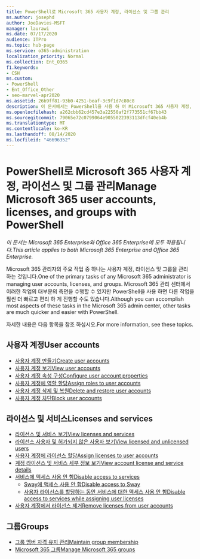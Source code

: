 ```yaml
---
title: PowerShell로 Microsoft 365 사용자 계정, 라이선스 및 그룹 관리
ms.author: josephd
author: JoeDavies-MSFT
manager: laurawi
ms.date: 07/17/2020
audience: ITPro
ms.topic: hub-page
ms.service: o365-administration
localization_priority: Normal
ms.collection: Ent_O365
f1.keywords:
- CSH
ms.custom:
- PowerShell
- Ent_Office_Other
- seo-marvel-apr2020
ms.assetid: 26b9ff81-93b0-4251-beaf-3c9f1d7c80c8
description: 이 문서에서는 PowerShell을 사용 하 여 Microsoft 365 사용자 계정, 라이선스 및 그룹을 관리 하는 방법에 대해 알아봅니다.
ms.openlocfilehash: a262cbb62cd457e3a22550af2f773551cf67bb43
ms.sourcegitcommit: 79065e72c0799064e9055022393113dfcf40eb4b
ms.translationtype: MT
ms.contentlocale: ko-KR
ms.lasthandoff: 08/14/2020
ms.locfileid: "46696352"
---
```

# <a name="manage-microsoft-365-user-accounts-licenses-and-groups-with-powershell"></a><span data-ttu-id="a6c3e-103">PowerShell로 Microsoft 365 사용자 계정, 라이선스 및 그룹 관리</span><span class="sxs-lookup"><span data-stu-id="a6c3e-103">Manage Microsoft 365 user accounts, licenses, and groups with PowerShell</span></span>

<span data-ttu-id="a6c3e-104">*이 문서는 Microsoft 365 Enterprise와 Office 365 Enterprise에 모두 적용됩니다.*</span><span class="sxs-lookup"><span data-stu-id="a6c3e-104">*This article applies to both Microsoft 365 Enterprise and Office 365 Enterprise.*</span></span>

<span data-ttu-id="a6c3e-105">Microsoft 365 관리자의 주요 작업 중 하나는 사용자 계정, 라이선스 및 그룹을 관리 하는 것입니다.</span><span class="sxs-lookup"><span data-stu-id="a6c3e-105">One of the primary tasks of any Microsoft 365 administrator is managing user accounts, licenses, and groups.</span></span> <span data-ttu-id="a6c3e-106">Microsoft 365 관리 센터에서 이러한 작업의 대부분의 측면을 수행할 수 있지만 PowerShell을 사용 하면 다른 작업을 훨씬 더 빠르고 편리 하 게 진행할 수도 있습니다.</span><span class="sxs-lookup"><span data-stu-id="a6c3e-106">Although you can accomplish most aspects of these tasks in the Microsoft 365 admin center, other tasks are much quicker and easier with PowerShell.</span></span> 

<span data-ttu-id="a6c3e-107">자세한 내용은 다음 항목을 참조 하십시오.</span><span class="sxs-lookup"><span data-stu-id="a6c3e-107">For more information, see these topics.</span></span>

## <a name="user-accounts"></a><span data-ttu-id="a6c3e-108">사용자 계정</span><span class="sxs-lookup"><span data-stu-id="a6c3e-108">User accounts</span></span>

- [<span data-ttu-id="a6c3e-109">사용자 계정 만들기</span><span class="sxs-lookup"><span data-stu-id="a6c3e-109">Create user accounts</span></span>](create-user-accounts-with-microsoft-365-powershell.md)
- [<span data-ttu-id="a6c3e-110">사용자 계정 보기</span><span class="sxs-lookup"><span data-stu-id="a6c3e-110">View user accounts</span></span>](view-user-accounts-with-microsoft-365-powershell.md)
- [<span data-ttu-id="a6c3e-111">사용자 계정 속성 구성</span><span class="sxs-lookup"><span data-stu-id="a6c3e-111">Configure user account properties</span></span>](configure-user-account-properties-with-microsoft-365-powershell.md)
- [<span data-ttu-id="a6c3e-112">사용자 계정에 역할 할당</span><span class="sxs-lookup"><span data-stu-id="a6c3e-112">Assign roles to user accounts</span></span>](assign-roles-to-user-accounts-with-microsoft-365-powershell.md)
- [<span data-ttu-id="a6c3e-113">사용자 계정 삭제 및 복원</span><span class="sxs-lookup"><span data-stu-id="a6c3e-113">Delete and restore user accounts</span></span>](delete-and-restore-user-accounts-with-microsoft-365-powershell.md)
- [<span data-ttu-id="a6c3e-114">사용자 계정 차단</span><span class="sxs-lookup"><span data-stu-id="a6c3e-114">Block user accounts</span></span>](block-user-accounts-with-microsoft-365-powershell.md)

## <a name="licenses-and-services"></a><span data-ttu-id="a6c3e-115">라이선스 및 서비스</span><span class="sxs-lookup"><span data-stu-id="a6c3e-115">Licenses and services</span></span>
- [<span data-ttu-id="a6c3e-116">라이선스 및 서비스 보기</span><span class="sxs-lookup"><span data-stu-id="a6c3e-116">View licenses and services</span></span>](view-licenses-and-services-with-microsoft-365-powershell.md)
- [<span data-ttu-id="a6c3e-117">라이선스 사용자 및 허가되지 않은 사용자 보기</span><span class="sxs-lookup"><span data-stu-id="a6c3e-117">View licensed and unlicensed users</span></span>](view-licensed-and-unlicensed-users-with-microsoft-365-powershell.md)
- [<span data-ttu-id="a6c3e-118">사용자 계정에 라이선스 할당</span><span class="sxs-lookup"><span data-stu-id="a6c3e-118">Assign licenses to user accounts</span></span>](assign-licenses-to-user-accounts-with-microsoft-365-powershell.md)
- [<span data-ttu-id="a6c3e-119">계정 라이선스 및 서비스 세부 정보 보기</span><span class="sxs-lookup"><span data-stu-id="a6c3e-119">View account license and service details</span></span>](view-account-license-and-service-details-with-microsoft-365-powershell.md)
- [<span data-ttu-id="a6c3e-120">서비스에 액세스 사용 안 함</span><span class="sxs-lookup"><span data-stu-id="a6c3e-120">Disable access to services</span></span>](disable-access-to-services-with-microsoft-365-powershell.md)
  - [<span data-ttu-id="a6c3e-121">Sway에 액세스 사용 안 함</span><span class="sxs-lookup"><span data-stu-id="a6c3e-121">Disable access to Sway</span></span>](disable-access-to-sway-with-microsoft-365-powershell.md)
  - [<span data-ttu-id="a6c3e-122">사용자 라이선스를 할당하는 동안 서비스에 대한 액세스 사용 안 함</span><span class="sxs-lookup"><span data-stu-id="a6c3e-122">Disable access to services while assigning user licenses</span></span>](disable-access-to-services-while-assigning-user-licenses.md)
- [<span data-ttu-id="a6c3e-123">사용자 계정에서 라이선스 제거</span><span class="sxs-lookup"><span data-stu-id="a6c3e-123">Remove licenses from user accounts</span></span>](remove-licenses-from-user-accounts-with-microsoft-365-powershell.md)

## <a name="groups"></a><span data-ttu-id="a6c3e-124">그룹</span><span class="sxs-lookup"><span data-stu-id="a6c3e-124">Groups</span></span>
- [<span data-ttu-id="a6c3e-125">그룹 멤버 자격 유지 관리</span><span class="sxs-lookup"><span data-stu-id="a6c3e-125">Maintain group membership</span></span>](maintain-group-membership-with-microsoft-365-powershell.md)
- [<span data-ttu-id="a6c3e-126">Microsoft 365 그룹</span><span class="sxs-lookup"><span data-stu-id="a6c3e-126">Manage Microsoft 365 groups</span></span>](manage-microsoft-365-groups-with-powershell.md)

